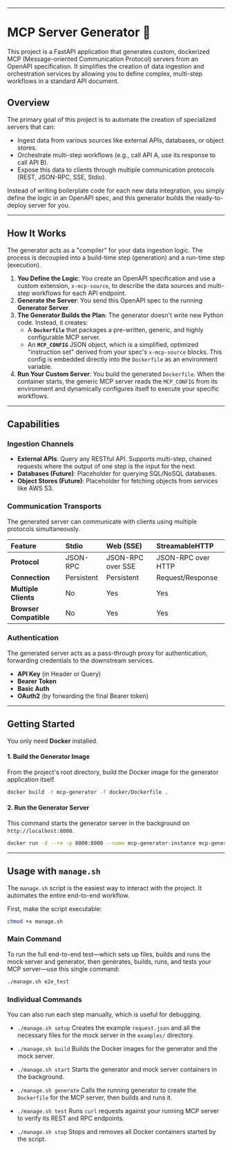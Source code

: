 
-----

# MCP Server Generator 🚀

This project is a FastAPI application that generates custom, dockerized MCP (Message-oriented Communication Protocol) servers from an OpenAPI specification. It simplifies the creation of data ingestion and orchestration services by allowing you to define complex, multi-step workflows in a standard API document.

## Overview

The primary goal of this project is to automate the creation of specialized servers that can:

  * Ingest data from various sources like external APIs, databases, or object stores.
  * Orchestrate multi-step workflows (e.g., call API A, use its response to call API B).
  * Expose this data to clients through multiple communication protocols (REST, JSON-RPC, SSE, Stdio).

Instead of writing boilerplate code for each new data integration, you simply define the logic in an OpenAPI spec, and this generator builds the ready-to-deploy server for you.

-----

## How It Works

The generator acts as a "compiler" for your data ingestion logic. The process is decoupled into a build-time step (generation) and a run-time step (execution).

1.  **You Define the Logic**: You create an OpenAPI specification and use a custom extension, `x-mcp-source`, to describe the data sources and multi-step workflows for each API endpoint.
2.  **Generate the Server**: You send this OpenAPI spec to the running **Generator Server**.
3.  **The Generator Builds the Plan**: The generator doesn't write new Python code. Instead, it creates:
      * A **`Dockerfile`** that packages a pre-written, generic, and highly configurable MCP server.
      * An **`MCP_CONFIG`** JSON object, which is a simplified, optimized "instruction set" derived from your spec's `x-mcp-source` blocks. This config is embedded directly into the `Dockerfile` as an environment variable.
4.  **Run Your Custom Server**: You build the generated `Dockerfile`. When the container starts, the generic MCP server reads the `MCP_CONFIG` from its environment and dynamically configures itself to execute your specific workflows.

-----

## Capabilities

### Ingestion Channels

  * **External APIs**: Query any RESTful API. Supports multi-step, chained requests where the output of one step is the input for the next.
  * **Databases (Future)**: Placeholder for querying SQL/NoSQL databases.
  * **Object Stores (Future)**: Placeholder for fetching objects from services like AWS S3.

### Communication Transports

The generated server can communicate with clients using multiple protocols simultaneously.

| Feature | Stdio | Web (SSE) | StreamableHTTP |
| :--- | :--- | :--- | :--- |
| **Protocol** | JSON-RPC | JSON-RPC over SSE | JSON-RPC over HTTP |
| **Connection** | Persistent | Persistent | Request/Response |
| **Multiple Clients** | No | Yes | Yes |
| **Browser Compatible** | No | Yes | Yes |

### Authentication

The generated server acts as a pass-through proxy for authentication, forwarding credentials to the downstream services.

  * **API Key** (in Header or Query)
  * **Bearer Token**
  * **Basic Auth**
  * **OAuth2** (by forwarding the final Bearer token)

-----

## Getting Started

You only need **Docker** installed.

#### 1\. Build the Generator Image

From the project's root directory, build the Docker image for the generator application itself.

```bash
docker build -t mcp-generator -f docker/Dockerfile .
```

#### 2\. Run the Generator Server

This command starts the generator server in the background on `http://localhost:8000`.

```bash
docker run -d --rm -p 8000:8000 --name mcp-generator-instance mcp-generator
```

-----

## Usage with `manage.sh`

The `manage.sh` script is the easiest way to interact with the project. It automates the entire end-to-end workflow.

First, make the script executable:

```bash
chmod +x manage.sh
```

### Main Command

To run the full end-to-end test—which sets up files, builds and runs the mock server and generator, then generates, builds, runs, and tests your MCP server—use this single command:

```bash
./manage.sh e2e_test
```

### Individual Commands

You can also run each step manually, which is useful for debugging.

  * `./manage.sh setup`
    Creates the example `request.json` and all the necessary files for the mock server in the `examples/` directory.

  * `./manage.sh build`
    Builds the Docker images for the generator and the mock server.

  * `./manage.sh start`
    Starts the generator and mock server containers in the background.

  * `./manage.sh generate`
    Calls the running generator to create the `Dockerfile` for the MCP server, then builds and runs it.

  * `./manage.sh test`
    Runs `curl` requests against your running MCP server to verify its REST and RPC endpoints.

  * `./manage.sh stop`
    Stops and removes all Docker containers started by the script.